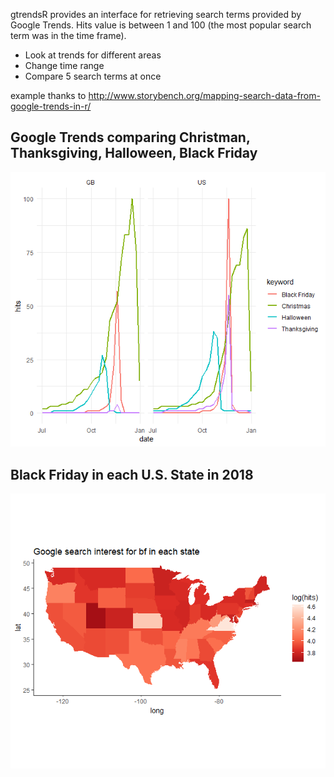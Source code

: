 gtrendsR provides an interface for retrieving search terms provided by Google Trends. Hits value is between 1 and 100 (the most popular search term was in the time frame).

- Look at trends for different areas
- Change time range 
- Compare 5 search terms at once

example thanks to http://www.storybench.org/mapping-search-data-from-google-trends-in-r/

## Google Trends comparing Christman, Thanksgiving, Halloween, Black Friday

![picture alt](https://github.com/dusan-milosevic/google_trends_r/blob/master/img/special_days_compare_US_UK.png)

## Black Friday in each U.S. State in 2018

![picture alt](https://github.com/dusan-milosevic/google_trends_r/blob/master/img/black_friday_us_states_2018.png)
